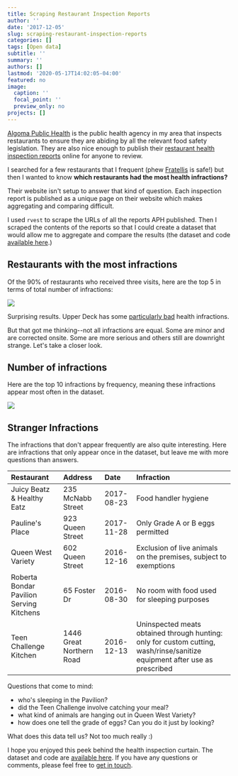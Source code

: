 ```yaml
---
title: Scraping Restaurant Inspection Reports
author: ''
date: '2017-12-05'
slug: scraping-restaurant-inspection-reports
categories: []
tags: [Open data]
subtitle: ''
summary: ''
authors: []
lastmod: '2020-05-17T14:02:05-04:00'
featured: no
image:
  caption: ''
  focal_point: ''
  preview_only: no
projects: []
---
```

[Algoma Public Health](http://www.algomapublichealth.com/) is the public health agency in my area that inspects restaurants to ensure they are abiding by all the relevant food safety legislation. They are also nice enough to publish their [restaurant health inspection reports](http://www.algomapublichealth.com/inspections-environment/food-safety/restaurant-inspection-reports/) online for anyone to review.

I searched for a few restaurants that I frequent (phew [Fratellis](https://goo.gl/maps/rqj5goqwqeT2) is safe!) but then I wanted to know **which restaurants had the most health infractions?**

Their website isn't setup to answer that kind of question. Each inspection report is published as a unique page on their website which makes aggregating and comparing difficult.

I used `rvest` to scrape the URLs of all the reports APH published. Then I scraped the contents of the reports so that I could create a dataset that would allow me to aggregate and compare the results (the dataset and code [available here](https://github.com/colemanrob/restoscrape/tree/master/data).)

Restaurants with the most infractions
-------------------------------------

Of the 90% of restaurants who received three visits, here are the top 5 in terms of total number of infractions:

![](/img/resto1.png)

Surprising results. Upper Deck has some [particularly bad](http://www.algomapublichealth.com/inspections-environment/food-safety/restaurant-inspection-reports/?id=7e880c25-6cd5-4e01-bcf4-7ad707ae166f) health infractions.

But that got me thinking--not all infractions are equal. Some are minor and are corrected onsite. Some are more serious and others still are downright strange. Let's take a closer look.

Number of infractions
---------------------

Here are the top 10 infractions by frequency, meaning these infractions appear most often in the dataset.

![](/img/resto2.png)

Stranger Infractions
-------------------

The infractions that don't appear frequently are also quite interesting. Here are infractions that only appear once in the dataset, but leave me with more questions than answers.

| Restaurant                               | Address                  | Date       | Infraction                                                                                                                 |
|:-----------------------------------------|:-------------------------|:-----------|:---------------------------------------------------------------------------------------------------------------------------|
| Juicy Beatz & Healthy Eatz               | 235 McNabb Street        | 2017-08-23 | Food handler hygiene                                                                                                       |
| Pauline's Place                          | 923 Queen Street         | 2017-11-28 | Only Grade A or B eggs permitted                                                                                           |
| Queen West Variety                       | 602 Queen Street         | 2016-12-16 | Exclusion of live animals on the premises, subject to exemptions                                                           |
| Roberta Bondar Pavilion Serving Kitchens | 65 Foster Dr             | 2016-08-30 | No room with food used for sleeping purposes                                                                               |
| Teen Challenge Kitchen                   | 1446 Great Northern Road | 2016-12-13 | Uninspected meats obtained through hunting: only for custom cutting, wash/rinse/sanitize equipment after use as prescribed |

Questions that come to mind:

-   who's sleeping in the Pavilion?
-   did the Teen Challenge involve catching your meal?
-   what kind of animals are hanging out in Queen West Variety?
-   how does one tell the grade of eggs? Can you do it just by looking?

What does this data tell us? Not too much really :)

I hope you enjoyed this peek behind the health inspection curtain. The dataset and code are [available here](https://github.com/colemanrob/restoscrape/tree/master/data). If you have any questions or comments, please feel free to [get in touch](https://twitter.com/coleman).
